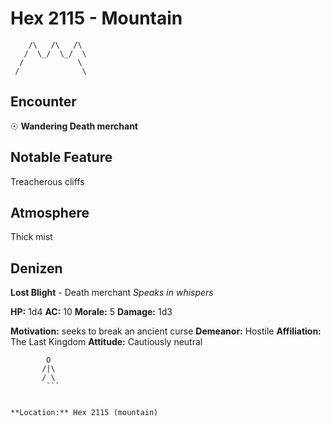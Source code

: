 # Hex 2115 - Mountain
```
    /\   /\   /\
   /  \_/  \_/  \
  /            \
 /              \
```

## Encounter

☉ **Wandering Death merchant**

## Notable Feature

Treacherous cliffs

## Atmosphere

Thick mist

## Denizen

**Lost Blight** - Death merchant
*Speaks in whispers*

**HP:** 1d4 **AC:** 10 **Morale:** 5
**Damage:** 1d3

**Motivation:** seeks to break an ancient curse
**Demeanor:** Hostile
**Affiliation:** The Last Kingdom
**Attitude:** Cautiously neutral

```
        O
       /|\
       / \
        ```


**Location:** Hex 2115 (mountain)
